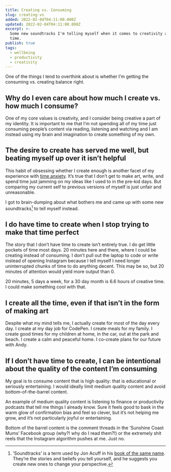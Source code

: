 ```yaml
---
title: Creating vs. Consuming
slug: creating-vs
added: 2022-02-04T04:11:00.000Z
updated: 2022-02-04T04:11:00.000Z
excerpt: >-
  Some new soundtracks I'm telling myself when it comes to creativity and my
  time.
publish: true
tags:
  - wellbeing
  - productivity
  - creativity
---
```


One of the things I tend to overthink about is whether I’m getting the consuming vs. creating balance right.

## Why do I even care about how much I create vs. how much I consume?

One of my core values is creativity, and I consider being creative a part of my identity. It is important to me that I’m not spending all of my time just consuming people’s content via reading, listening and watching and I am instead using my brain and imagination to create something of my own.

## The desire to create has served me well, but beating myself up over it isn’t helpful

This habit of obsessing whether I create enough is another facet of my experience with [time anxiety](https://nesslabs.com/time-anxiety). It’s true that I don’t get to make art, write, and spend time just jamming on my ideas like I used to in the pre-kid days. But comparing my current self to previous versions of myself is just unfair and unreasonable.

I got to brain-dumping about what bothers me and came up with some new soundtracks[^1] to tell myself instead.

## I do have time to create when I stop trying to make that time perfect

The story that I don’t have time to create isn’t entirely true. I do get little pockets of time most days. 20 minutes here and there, where I could be creating instead of consuming. I don’t pull out the laptop to code or write instead of opening Instagram because I tell myself I need longer uninterrupted chunks of time to do anything decent. This may be so, but 20 minutes of attention would yield more output than 0.

20 minutes, 5 days a week, for a 30 day month is 6.6 hours of creative time. I could make something cool with that.  

## I create all the time, even if that isn’t in the form of making art

Despite what my mind tells me, I actually create for most of the day every day. I create at my day job for CodePen. I create meals for my family. I create good times for my children at home, in the car, out at the park and beach. I create a calm and peaceful home. I co-create plans for our future with Andy.  

## If I don’t have time to create, I can be intentional about the quality of the content I’m consuming

My goal is to consume content that is high quality: that is educational or seriously entertaining. I would ideally limit medium quality content and avoid bottom-of-the-barrel content.  

An example of medium quality content is listening to finance or productivity podcasts that tell me things I already know. Sure it feels good to bask in the warm glow of confirmation bias and feel so clever, but it’s not helping me grow, and it’s not particularly joyful or entertaining.

Bottom of the barrel content is the comment threads in the ‘Sunshine Coast Mums’ Facebook group (why?! why do I read them?!) or the extremely shit reels that the Instagram algorithm pushes at me. Just no.  

[^1]: ‘Soundtracks’ is a term used by Jon Acuff in his [book of the same name](https://soundtracksbook.com/). They’re the stories and beliefs you tell yourself, and he suggests you create new ones to change your perspective.
